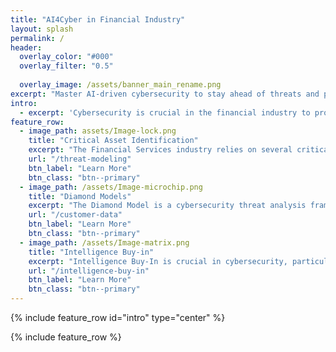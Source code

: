 ```yaml
---
title: "AI4Cyber in Financial Industry"
layout: splash
permalink: /
header:
  overlay_color: "#000"
  overlay_filter: "0.5"
  
  overlay_image: /assets/banner_main_rename.png
excerpt: "Master AI-driven cybersecurity to stay ahead of threats and protect your digital assets. Learn cutting-edge strategies and tools to safeguard your future today"
intro: 
  - excerpt: 'Cybersecurity is crucial in the financial industry to protect sensitive data, ensure the integrity of transactions, and maintain customer trust. With increasing cyber threats, robust security measures help prevent data breaches, fraud, and financial loss, safeguarding both the institution and its clients from evolving digital risks.'
feature_row:
  - image_path: assets/Image-lock.png
    title: "Critical Asset Identification"
    excerpt: "The Financial Services industry relies on several critical assets, which are essential for its operation and security. These assets are often targeted in cyberattacks, and protecting them is a top priority."
    url: "/threat-modeling"
    btn_label: "Learn More"
    btn_class: "btn--primary"
  - image_path: /assets/Image-microchip.png
    title: "Diamond Models"
    excerpt: "The Diamond Model is a cybersecurity threat analysis framework used to identify and assess threats in a structured way, specifically focusing on four key elements: adversary, capability, infrastructure, and victim."
    url: "/customer-data"
    btn_label: "Learn More"
    btn_class: "btn--primary"
  - image_path: /assets/Image-matrix.png
    title: "Intelligence Buy-in"
    excerpt: "Intelligence Buy-In is crucial in cybersecurity, particularly when implementing threat intelligence strategies, because it ensures that all stakeholders—executives, security teams, and employees—are aligned in understanding the value of using intelligence to protect the organization."
    url: "/intelligence-buy-in"
    btn_label: "Learn More"
    btn_class: "btn--primary"
---
```


{% include feature_row id="intro" type="center" %}

{% include feature_row %}
